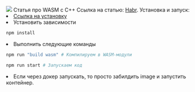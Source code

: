 <img src="https://prnt.sc/4wsmRDmjWJtz"/>
Статья про WASM с С++
Ссылка на статью: <a href="https://habr.com/ru/articles/837692/">Habr<a/>.
Установка и запуск:
<li>
<a href="https://emscripten.org/docs/getting_started/downloads.html">Ссылка на установку<a/>
</li>
<li> Установить зависимости

```bash
npm install
```
</li>

<li> Выполнить следующие команды

```bash
npm run "build wasm" # Компилируем в WASM-модули
```
```bash
npm run start # Запускаем код
```

</li>
<li>
Если через докер запускать, то просто забилдить image и запустить контейнер.
</li>
